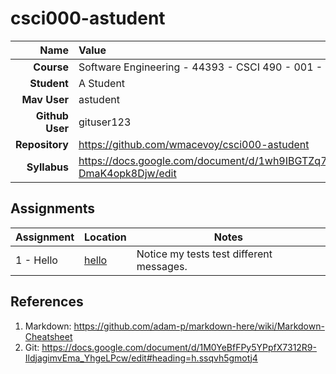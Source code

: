 # csci000-astudent

| Name | Value |
|---:|:---|
| **Course** | Software Engineering - 44393 - CSCI 490 - 001 - Fall 2019 |
| **Student** | A Student |
| **Mav User**            | astudent |
| **Github User**         | gituser123 |
| **Repository**          | https://github.com/wmacevoy/csci000-astudent |
| **Syllabus**            | https://docs.google.com/document/d/1wh9IBGTZq71OPv8XJxg3MWuiCeUgdY-DmaK4opk8Djw/edit |

## Assignments

| Assignment | Location | Notes |
|------------|----------|-------|
| 1 - Hello  | [hello](https://github.com/wmacevoy/csci000-astudent/tree/master/hello) | Notice my tests test different messages. |

## References

1. Markdown: https://github.com/adam-p/markdown-here/wiki/Markdown-Cheatsheet
1. Git: https://docs.google.com/document/d/1M0YeBfFPy5YPpfX7312R9-IldjagimvEma_YhgeLPcw/edit#heading=h.ssqvh5gmotj4
